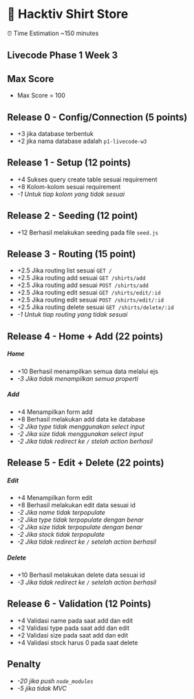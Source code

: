 # 👕 Hacktiv Shirt Store

⏰ Time Estimation ~150 minutes

## Livecode Phase 1 Week 3

## Max Score
- Max Score = 100

## Release 0 - Config/Connection (5 points)

- +3 jika database terbentuk
- +2 jika nama database adalah `p1-livecode-w3`

## Release 1 - Setup (12 points)

- +4 Sukses query create table sesuai requirement
- +8 Kolom-kolom sesuai requirement
- *-1 Untuk tiap kolom yang tidak sesuai*

## Release 2 - Seeding (12 point)

- +12 Berhasil melakukan seeding pada file `seed.js`

## Release 3 - Routing (15 point)

- +2.5 Jika routing list sesuai `GET /`
- +2.5 Jika routing add sesuai `GET /shirts/add`
- +2.5 Jika routing add sesuai `POST /shirts/add`
- +2.5 Jika routing edit sesuai `GET /shirts/edit/:id`
- +2.5 Jika routing edit sesuai `POST /shirts/edit/:id`
- +2.5 Jika routing delete sesuai `GET /shirts/delete/:id`
- *-1 Untuk tiap routing yang tidak sesuai*

## Release 4 - Home + Add (22 points)

##### Home
- +10 Berhasil menampilkan semua data melalui ejs
- *-3 Jika tidak menampilkan semua properti*

##### Add
- +4 Menampilkan form add
- +8 Berhasil melakukan add data ke database
- *-2 Jika type tidak menggunakan select input*
- *-2 Jika size tidak menggunakan select input*
- *-2 Jika tidak redirect ke `/` stelah action berhasil*

## Release 5 - Edit + Delete (22 points)

##### Edit
- +4 Menampilkan form edit
- +8 Berhasil melakukan edit data sesuai id
- *-2 Jika name tidak terpopulate*
- *-2 Jika type tidak terpopulate dengan benar*
- *-2 Jika size tidak terpopulate dengan benar*
- *-2 Jika stock tidak terpopulate*
- *-2 Jika tidak redirect ke `/` setelah action berhasil*

##### Delete
- +10 Berhasil melakukan delete data sesuai id
- *-3 Jika tidak redirect ke `/` setelah action berhasil*

## Release 6 - Validation (12 Points)

- +4 Validasi name pada saat add dan edit
- +2 Validasi type pada saat add dan edit
- +2 Validasi size pada saat add dan edit
- +4 Validasi stock harus 0 pada saat delete


## Penalty

- *-20 jika push `node_modules`*
- *-5 jika tidak MVC*